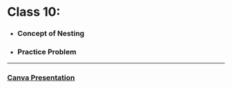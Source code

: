 # Class 10:

* ###  Concept of Nesting
* ###  Practice Problem

---

### [Canva Presentation](https://www.canva.com/design/DAG0ihng9CU/ZN2g0sQfXpXsRxbzWFrcJg/view?utm_content=DAG0ihng9CU&utm_campaign=designshare&utm_medium=link2&utm_source=uniquelinks&utlId=h89d781396f)